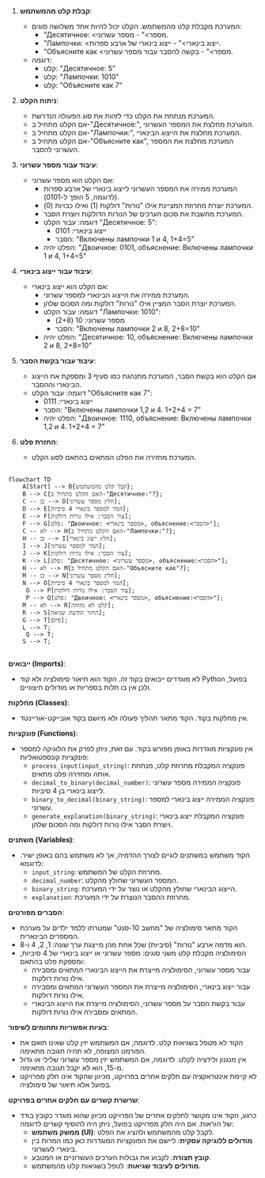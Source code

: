 ## <algorithm>
1. **קבלת קלט מהמשתמש**:
   - המערכת מקבלת קלט מהמשתמש. הקלט יכול להיות אחד משלושה סוגים:
     - "Десятичное: <מספר>" - מספר עשרוני.
     - "Лампочки: <ייצוג בינארי>" - ייצוג בינארי של ארבע ספרות.
     - "Объясните как <מספר>" - בקשה להסבר עבור מספר עשרוני.
   - דוגמה:
     - קלט: "Десятичное: 5"
     - קלט: "Лампочки: 1010"
     - קלט: "Объясните как 7"

2. **ניתוח הקלט**:
   - המערכת מנתחת את הקלט כדי לזהות את סוג הפעולה הנדרשת.
   - אם הקלט מתחיל ב-"Десятичное:", המערכת מחלצת את המספר העשרוני.
   - אם הקלט מתחיל ב-"Лампочки:", המערכת מחלצת את הייצוג הבינארי.
   - אם הקלט מתחיל ב-"Объясните как", המערכת מחלצת את המספר העשרוני להסבר.

3. **עיבוד עבור מספר עשרוני**:
   - אם הקלט הוא מספר עשרוני:
     - המערכת ממירה את המספר העשרוני לייצוג בינארי של ארבע ספרות (לדוגמה, 5 הופך ל-0101).
     - המערכת יוצרת מחרוזת המציינת אילו "נורות" דולקות (1) ואילו כבויות (0).
     - המערכת מחשבת את סכום הערכים של הנורות הדולקות ויוצרת הסבר.
     - דוגמה: עבור הקלט "Десятичное: 5":
       - ייצוג בינארי: 0101
       - הסבר: "Включены лампочки 1 и 4, 1+4=5"
     - הפלט יהיה: "Двоичное: 0101, объяснение: Включены лампочки 1 и 4, 1+4=5"

4. **עיבוד עבור ייצוג בינארי**:
   - אם הקלט הוא ייצוג בינארי:
     - המערכת ממירה את הייצוג הבינארי למספר עשרוני.
     - המערכת יוצרת הסבר המציין אילו "נורות" דולקות ומה הסכום שלהן.
     - דוגמה: עבור הקלט "Лампочки: 1010":
       - מספר עשרוני: 10 (2+8)
       - הסבר: "Включены лампочки 2 и 8, 2+8=10"
     - הפלט יהיה: "Десятичное: 10, объяснение: Включены лампочки 2 и 8, 2+8=10"

5. **עיבוד עבור בקשת הסבר**:
   - אם הקלט הוא בקשת הסבר, המערכת מתנהגת כמו סעיף 3 ומספקת את הייצוג הבינארי וההסבר.
   - דוגמה: עבור הקלט "Объясните как 7":
     - ייצוג בינארי: 0111
     - הסבר: "Включены лампочки 1,2 и 4. 1+2+4 = 7"
     - הפלט יהיה: "Двоичное: 1110, объяснение: Включены лампочки 1,2 и 4. 1+2+4 = 7"

6. **החזרת פלט**:
   - המערכת מחזירה את הפלט המתאים בהתאם לסוג הקלט.

## <mermaid>
```mermaid
flowchart TD
    A[Start] --> B{קבל קלט מהמשתמש};
    B --> C{האם הקלט מתחיל ב-"Десятичное:"?};
    C -- כן --> D[חלץ מספר עשרוני];
    D --> E[המר למספר בינארי 4 סיביות];
    E --> F[צור הסבר: אילו נורות דולקות];
    F --> G[פלט: "Двоичное: <מספר בינארי>, объяснение:<הסבר>"];
    C -- לא --> H{האם הקלט מתחיל ב-"Лампочки:"?};
    H -- כן --> I[חלץ ייצוג בינארי];
    I --> J[המר למספר עשרוני];
    J --> K[צור הסבר: אילו נורות דולקות];
    K --> L[פלט: "Десятичное: <מספר עשרוני>, объяснение:<הסבר>"];
    H -- לא --> M{האם הקלט מתחיל ב-"Объясните как"?};
    M -- כן --> N[חלץ מספר עשרוני];
    N --> O[המר למספר בינארי 4 סיביות];
     O --> P[צור הסבר: אילו נורות דולקות];
     P --> Q[פלט: "Двоичное: <מספר בינארי>, объяснение:<הסבר>"];
    M -- לא --> R[קלט לא מזוהה];
    R --> S[החזר הודעת שגיאה];
    G --> T[סיום];
    L --> T;
     Q --> T;
    S --> T;
```

## <explanation>

**ייבואים (Imports)**:
   - לא מוגדרים ייבואים בקוד זה. הקוד הוא תיאור סימולציה ולא קוד Python בפועל, ולכן אין בו תלות בספריות או מודולים חיצוניים.

**מחלקות (Classes)**:
   - אין מחלקות בקוד. הקוד מתאר תהליך פעולה ולא מיושם בקוד אובייקט-אוריינטד.

**פונקציות (Functions)**:
   - אין פונקציות מוגדרות באופן מפורש בקוד. עם זאת, ניתן לפרק את הלוגיקה למספר פונקציות קונספטואליות:
      - `process_input(input_string)`: פונקציה המקבלת מחרוזת קלט, מנתחת אותה ומחזירה פלט מתאים.
      - `decimal_to_binary(decimal_number)`: פונקציה הממירה מספר עשרוני לייצוג בינארי בן 4 סיביות.
      - `binary_to_decimal(binary_string)`: פונקציה הממירה ייצוג בינארי למספר עשרוני.
      - `generate_explanation(binary_string)`: פונקציה המקבלת ייצוג בינארי ויוצרת הסבר אילו נורות דולקות ומה הסכום שלהן.

**משתנים (Variables)**:
   -  הקוד משתמש במשתנים לוגיים לצורך ההדמיה, אך לא משתמש בהם באופן ישיר. לדוגמא:
      - `input_string`: מחרוזת הקלט של המשתמש.
      - `decimal_number`: המספר העשרוני שחולץ מהקלט.
      - `binary_string`: הייצוג הבינארי שחולץ מהקלט או נוצר על ידי המערכת.
      - `explanation`: מחרוזת ההסבר הנוצרת על ידי המערכת.

**הסברים מפורטים**:
- הקוד מתאר סימולציה של "מחשב 10-סנט" שמטרתו ללמד ילדים על מערכת המספרים הבינארית.
- הוא מדמה ארבע "נורות" (סיביות) שכל אחת מהן מייצגת ערך שונה: 1, 2, 4 ו-8.
- הסימולציה מקבלת קלט משני סוגים: מספר עשרוני או ייצוג בינארי של 4 סיביות, ומספקת פלט בהתאם:
    - עבור מספר עשרוני, הסימולציה מייצרת את הייצוג הבינארי המתאים ומסבירה אילו נורות דולקות.
    - עבור ייצוג בינארי, הסימולציה מייצרת את המספר העשרוני המתאים ומסבירה אילו נורות דולקות.
    - עבור בקשת הסבר על מספר עשרוני, הסימולציה מייצרת את הייצוג הבינארי המתאים ומסבירה אילו נורות דולקות.

**בעיות אפשריות ותחומים לשיפור**:
   - הקוד לא מטפל בשגיאות קלט. לדוגמה, אם המשתמש יזין קלט שאינו תואם את הפורמט המצופה, לא תהיה תגובה מתאימה.
   - אין מנגנון ולידציה לקלט. לדוגמה, אם המשתמש יזין מספר עשרוני שלילי או גדול מ-15, הוא לא יקבל תגובה מתאימה.
   - לא קיימת אינטראקציה עם חלקים אחרים בפרויקט, מכיוון שהקוד אינו חלק מפרויקט בפועל אלא תיאור של סימולציה.

**שרשרת קשרים עם חלקים אחרים בפרויקט**:
- כרגע, הקוד אינו מקושר לחלקים אחרים של הפרויקט מכיוון שהוא מוגדר כקובץ בודד של הוראות. אם היה חלק מפרויקט בפועל, ניתן היה להוסיף קשרים לדוגמה:
   - **ממשק משתמש (UI)**: לקבל קלט מהמשתמש ולהציג את הפלט.
   - **מודולים ללוגיקה עסקית**: ליישם את הפונקציות המוגדרות כאן כמו המרות בין בינארי לעשרוני.
   - **קובץ תצורה**: לקבוע את גבולות הערכים העשרוניים או המטבע.
   - **מודולים לעיבוד שגיאות**: לטפל בשגיאות קלט מהמשתמש.